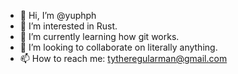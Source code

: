 - 👋 Hi, I’m @yuphph
- 👀 I’m interested in Rust.
- 🌱 I’m currently learning how git works.
- 💞️ I’m looking to collaborate on literally anything.
- 📫 How to reach me: tytheregularman@gmail.com
